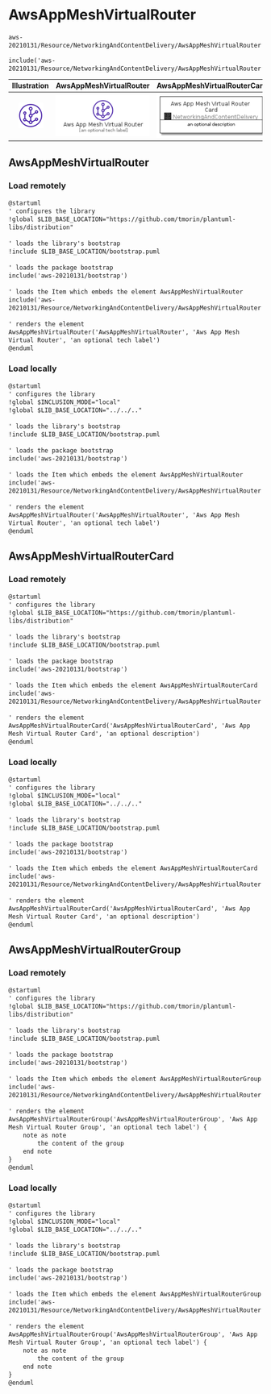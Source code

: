 # AwsAppMeshVirtualRouter


```text
aws-20210131/Resource/NetworkingAndContentDelivery/AwsAppMeshVirtualRouter
```

```text
include('aws-20210131/Resource/NetworkingAndContentDelivery/AwsAppMeshVirtualRouter')
```



| Illustration | AwsAppMeshVirtualRouter | AwsAppMeshVirtualRouterCard | AwsAppMeshVirtualRouterGroup |
| :---: | :---: | :---: | :---: |
| ![illustration for Illustration](../../../aws-20210131/Resource/NetworkingAndContentDelivery/AwsAppMeshVirtualRouter.png) | ![illustration for AwsAppMeshVirtualRouter](../../../aws-20210131/Resource/NetworkingAndContentDelivery/AwsAppMeshVirtualRouter.Local.png) | ![illustration for AwsAppMeshVirtualRouterCard](../../../aws-20210131/Resource/NetworkingAndContentDelivery/AwsAppMeshVirtualRouterCard.Local.png) | ![illustration for AwsAppMeshVirtualRouterGroup](../../../aws-20210131/Resource/NetworkingAndContentDelivery/AwsAppMeshVirtualRouterGroup.Local.png) |




## AwsAppMeshVirtualRouter

### Load remotely
```plantuml
@startuml
' configures the library
!global $LIB_BASE_LOCATION="https://github.com/tmorin/plantuml-libs/distribution"

' loads the library's bootstrap
!include $LIB_BASE_LOCATION/bootstrap.puml

' loads the package bootstrap
include('aws-20210131/bootstrap')

' loads the Item which embeds the element AwsAppMeshVirtualRouter
include('aws-20210131/Resource/NetworkingAndContentDelivery/AwsAppMeshVirtualRouter')

' renders the element
AwsAppMeshVirtualRouter('AwsAppMeshVirtualRouter', 'Aws App Mesh Virtual Router', 'an optional tech label')
@enduml
```

### Load locally
```plantuml
@startuml
' configures the library
!global $INCLUSION_MODE="local"
!global $LIB_BASE_LOCATION="../../.."

' loads the library's bootstrap
!include $LIB_BASE_LOCATION/bootstrap.puml

' loads the package bootstrap
include('aws-20210131/bootstrap')

' loads the Item which embeds the element AwsAppMeshVirtualRouter
include('aws-20210131/Resource/NetworkingAndContentDelivery/AwsAppMeshVirtualRouter')

' renders the element
AwsAppMeshVirtualRouter('AwsAppMeshVirtualRouter', 'Aws App Mesh Virtual Router', 'an optional tech label')
@enduml
```

## AwsAppMeshVirtualRouterCard

### Load remotely
```plantuml
@startuml
' configures the library
!global $LIB_BASE_LOCATION="https://github.com/tmorin/plantuml-libs/distribution"

' loads the library's bootstrap
!include $LIB_BASE_LOCATION/bootstrap.puml

' loads the package bootstrap
include('aws-20210131/bootstrap')

' loads the Item which embeds the element AwsAppMeshVirtualRouterCard
include('aws-20210131/Resource/NetworkingAndContentDelivery/AwsAppMeshVirtualRouter')

' renders the element
AwsAppMeshVirtualRouterCard('AwsAppMeshVirtualRouterCard', 'Aws App Mesh Virtual Router Card', 'an optional description')
@enduml
```

### Load locally
```plantuml
@startuml
' configures the library
!global $INCLUSION_MODE="local"
!global $LIB_BASE_LOCATION="../../.."

' loads the library's bootstrap
!include $LIB_BASE_LOCATION/bootstrap.puml

' loads the package bootstrap
include('aws-20210131/bootstrap')

' loads the Item which embeds the element AwsAppMeshVirtualRouterCard
include('aws-20210131/Resource/NetworkingAndContentDelivery/AwsAppMeshVirtualRouter')

' renders the element
AwsAppMeshVirtualRouterCard('AwsAppMeshVirtualRouterCard', 'Aws App Mesh Virtual Router Card', 'an optional description')
@enduml
```

## AwsAppMeshVirtualRouterGroup

### Load remotely
```plantuml
@startuml
' configures the library
!global $LIB_BASE_LOCATION="https://github.com/tmorin/plantuml-libs/distribution"

' loads the library's bootstrap
!include $LIB_BASE_LOCATION/bootstrap.puml

' loads the package bootstrap
include('aws-20210131/bootstrap')

' loads the Item which embeds the element AwsAppMeshVirtualRouterGroup
include('aws-20210131/Resource/NetworkingAndContentDelivery/AwsAppMeshVirtualRouter')

' renders the element
AwsAppMeshVirtualRouterGroup('AwsAppMeshVirtualRouterGroup', 'Aws App Mesh Virtual Router Group', 'an optional tech label') {
    note as note
        the content of the group
    end note
}
@enduml
```

### Load locally
```plantuml
@startuml
' configures the library
!global $INCLUSION_MODE="local"
!global $LIB_BASE_LOCATION="../../.."

' loads the library's bootstrap
!include $LIB_BASE_LOCATION/bootstrap.puml

' loads the package bootstrap
include('aws-20210131/bootstrap')

' loads the Item which embeds the element AwsAppMeshVirtualRouterGroup
include('aws-20210131/Resource/NetworkingAndContentDelivery/AwsAppMeshVirtualRouter')

' renders the element
AwsAppMeshVirtualRouterGroup('AwsAppMeshVirtualRouterGroup', 'Aws App Mesh Virtual Router Group', 'an optional tech label') {
    note as note
        the content of the group
    end note
}
@enduml
```

